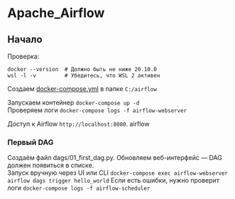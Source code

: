 # Apache_Airflow

## Начало

Проверка:
```
docker --version  # Должно быть не ниже 20.10.0
wsl -l -v         # Убедитесь, что WSL 2 активен
```

Создаем [docker-compose.yml](https://github.com/AnatolyKuzmin/Apache_Airflow/tree/main) в папке `C:/airflow`

Запускаем контейнер `docker-compose up -d`  
Проверяем логи `docker-compose logs -f airflow-webserver`

Доступ к Airflow `http://localhost:8080`. airflow

### Первый DAG
Создаём файл dags/01_first_dag.py. Обновляем веб-интерфейс — DAG должен появиться в списке.  
Запуск вручную через UI или CLI `docker-compose exec airflow-webserver airflow dags trigger hello_world`
Если есть ошибки, нужно проверит логи `docker-compose logs -f airflow-scheduler`

